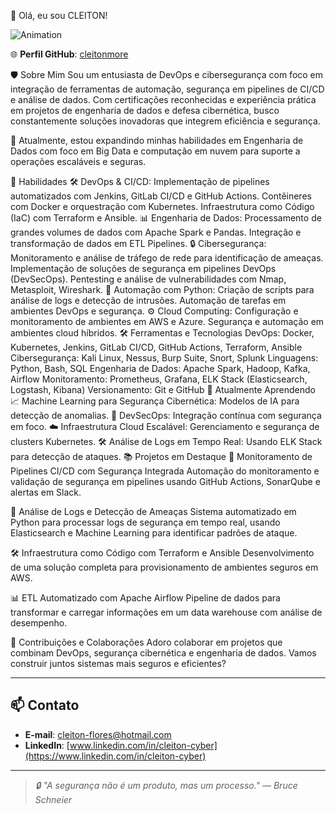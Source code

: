 👋 Olá, eu sou CLEITON!

![Animation](https://camo.githubusercontent.com/f57eb2aa99b4e4693b65c62a0b6730378da995edc50e4c3c3a3eb5e546db0e47/68747470733a2f2f63646e2e6661756e2e6465762f70726f642f6d656469612f7075626c69632f6f726967696e616c5f696d616765732f6465764f70732d636c6f75642d6e61746976652e676966)

🌐 **Perfil GitHub**: [cleitonmore](https://github.com/cleitonmore)


🛡️ Sobre Mim
Sou um entusiasta de DevOps e cibersegurança com foco em integração de ferramentas de automação, segurança em pipelines de CI/CD e análise de dados. Com certificações reconhecidas e experiência prática em projetos de engenharia de dados e defesa cibernética, busco constantemente soluções inovadoras que integrem eficiência e segurança.

📘 Atualmente, estou expandindo minhas habilidades em Engenharia de Dados com foco em Big Data e computação em nuvem para suporte a operações escaláveis e seguras.

🚀 Habilidades
🛠️ DevOps & CI/CD:
Implementação de pipelines automatizados com Jenkins, GitLab CI/CD e GitHub Actions.
Contêineres com Docker e orquestração com Kubernetes.
Infraestrutura como Código (IaC) com Terraform e Ansible.
📊 Engenharia de Dados:
Processamento de grandes volumes de dados com Apache Spark e Pandas.
Integração e transformação de dados em ETL Pipelines.
🔒 Cibersegurança:
Monitoramento e análise de tráfego de rede para identificação de ameaças.
Implementação de soluções de segurança em pipelines DevOps (DevSecOps).
Pentesting e análise de vulnerabilidades com Nmap, Metasploit, Wireshark.
🤖 Automação com Python:
Criação de scripts para análise de logs e detecção de intrusões.
Automação de tarefas em ambientes DevOps e segurança.
⚙️ Cloud Computing:
Configuração e monitoramento de ambientes em AWS e Azure.
Segurança e automação em ambientes cloud híbridos.
🛠️ Ferramentas e Tecnologias
DevOps: Docker, Kubernetes, Jenkins, GitLab CI/CD, GitHub Actions, Terraform, Ansible
Cibersegurança: Kali Linux, Nessus, Burp Suite, Snort, Splunk
Linguagens: Python, Bash, SQL
Engenharia de Dados: Apache Spark, Hadoop, Kafka, Airflow
Monitoramento: Prometheus, Grafana, ELK Stack (Elasticsearch, Logstash, Kibana)
Versionamento: Git e GitHub
🧠 Atualmente Aprendendo
📈 Machine Learning para Segurança Cibernética: Modelos de IA para detecção de anomalias.
🔧 DevSecOps: Integração contínua com segurança em foco.
☁️ Infraestrutura Cloud Escalável: Gerenciamento e segurança de clusters Kubernetes.
🛠️ Análise de Logs em Tempo Real: Usando ELK Stack para detecção de ataques.
📚 Projetos em Destaque
🚀 Monitoramento de Pipelines CI/CD com Segurança Integrada
Automação do monitoramento e validação de segurança em pipelines usando GitHub Actions, SonarQube e alertas em Slack.

🔄 Análise de Logs e Detecção de Ameaças
Sistema automatizado em Python para processar logs de segurança em tempo real, usando Elasticsearch e Machine Learning para identificar padrões de ataque.

🛠️ Infraestrutura como Código com Terraform e Ansible
Desenvolvimento de uma solução completa para provisionamento de ambientes seguros em AWS.

📊 ETL Automatizado com Apache Airflow
Pipeline de dados para transformar e carregar informações em um data warehouse com análise de desempenho.

🤝 Contribuições e Colaborações
Adoro colaborar em projetos que combinam DevOps, segurança cibernética e engenharia de dados. Vamos construir juntos sistemas mais seguros e eficientes?



---

## 📫 Contato
- **E-mail**: cleiton-flores@hotmail.com 
- **LinkedIn**: [www.linkedin.com/in/cleiton-cyber](https://www.linkedin.com/in/cleiton-cyber)

---

> *🔒 "A segurança não é um produto, mas um processo." — Bruce Schneier*


